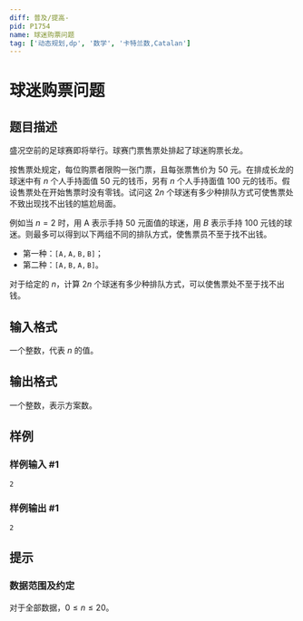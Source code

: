 ```yaml
---
diff: 普及/提高-
pid: P1754
name: 球迷购票问题
tag: ['动态规划,dp', '数学', '卡特兰数,Catalan']
---
```

# 球迷购票问题
## 题目描述

盛况空前的足球赛即将举行。球赛门票售票处排起了球迷购票长龙。

按售票处规定，每位购票者限购一张门票，且每张票售价为 $50$ 元。在排成长龙的球迷中有 $n$ 个人手持面值 $50$ 元的钱币，另有 $n$ 个人手持面值 $100$ 元的钱币。假设售票处在开始售票时没有零钱。试问这 $2n$ 个球迷有多少种排队方式可使售票处不致出现找不出钱的尴尬局面。

例如当 $n=2$ 时，用 A 表示手持 $50$ 元面值的球迷，用 $B$ 表示手持 $100$ 元钱的球迷。则最多可以得到以下两组不同的排队方式，使售票员不至于找不出钱。


- 第一种：$\mathtt{[A,A,B,B]}$；
- 第二种：$\mathtt{[A,B,A,B]}$。

对于给定的 $n$，计算 $2n$ 个球迷有多少种排队方式，可以使售票处不至于找不出钱。

## 输入格式

一个整数，代表 $n$ 的值。

## 输出格式

一个整数，表示方案数。

## 样例

### 样例输入 #1
```
2

```
### 样例输出 #1
```
2

```
## 提示

### 数据范围及约定

对于全部数据，$0 \le n \le 20$。

